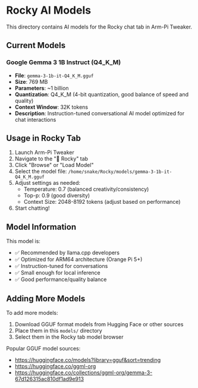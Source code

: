 # Rocky AI Models

This directory contains AI models for the Rocky chat tab in Arm-Pi Tweaker.

## Current Models

### Google Gemma 3 1B Instruct (Q4_K_M)
- **File**: `gemma-3-1b-it-Q4_K_M.gguf`
- **Size**: 769 MB
- **Parameters**: ~1 billion
- **Quantization**: Q4_K_M (4-bit quantization, good balance of speed and quality)
- **Context Window**: 32K tokens
- **Description**: Instruction-tuned conversational AI model optimized for chat interactions

## Usage in Rocky Tab

1. Launch Arm-Pi Tweaker
2. Navigate to the "🤖 Rocky" tab
3. Click "Browse" or "Load Model"
4. Select the model file: `/home/snake/Rocky/models/gemma-3-1b-it-Q4_K_M.gguf`
5. Adjust settings as needed:
   - Temperature: 0.7 (balanced creativity/consistency)
   - Top-p: 0.9 (good diversity)
   - Context Size: 2048-8192 tokens (adjust based on performance)
6. Start chatting!

## Model Information

This model is:
- ✅ Recommended by llama.cpp developers
- ✅ Optimized for ARM64 architecture (Orange Pi 5+)
- ✅ Instruction-tuned for conversations
- ✅ Small enough for local inference
- ✅ Good performance/quality balance

## Adding More Models

To add more models:
1. Download GGUF format models from Hugging Face or other sources
2. Place them in this `models/` directory
3. Select them in the Rocky tab model browser

Popular GGUF model sources:
- https://huggingface.co/models?library=gguf&sort=trending
- https://huggingface.co/ggml-org
- https://huggingface.co/collections/ggml-org/gemma-3-67d126315ac810df1ad9e913
